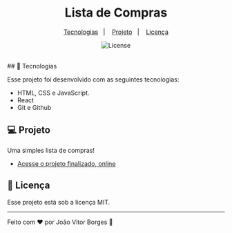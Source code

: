 <h1 align="center"> Lista de Compras  </h1>

<p align="center">
  <a href="#-tecnologias">Tecnologias</a>&nbsp;&nbsp;&nbsp;|&nbsp;&nbsp;&nbsp;
  <a href="#-projeto">Projeto</a>&nbsp;&nbsp;&nbsp;|&nbsp;&nbsp;&nbsp;
  <a href="#memo-licença">Licença</a>
</p>

<p align="center">
  <img alt="License" src="https://img.shields.io/static/v1?label=license&message=MIT&color=49AA26&labelColor=000000">
</p>

<br>
## 🚀 Tecnologias

Esse projeto foi desenvolvido com as seguintes tecnologias:

- HTML, CSS e JavaScript.
- React
- Git e Github

## 💻 Projeto

Uma simples lista de compras!

- [Acesse o projeto finalizado, online](https://joao-vitorb.github.io/listadecompras)

## :memo: Licença

Esse projeto está sob a licença MIT.

---

Feito com ♥ por João Vitor Borges :wave: